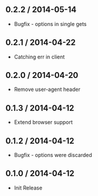 0.2.2 / 2014-05-14
------------------
* Bugfix - options in single gets

0.2.1 / 2014-04-22
-----------------
* Catching err in client

0.2.0 / 2014-04-20
-----------------
* Remove user-agent header

0.1.3 / 2014-04-12
-----------------
* Extend browser support

0.1.2 / 2014-04-12
-----------------
* Bugfix - options were discarded

0.1.0 / 2014-04-12
-----------------
* Init Release
